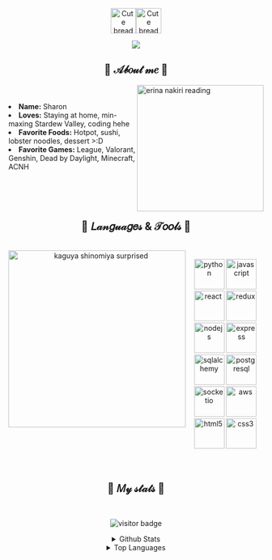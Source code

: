 <p align="center">
<img src="https://cdn-icons-png.flaticon.com/512/452/452651.png" alt="Cute bread" width="50"/><img src="https://cdn-icons-png.flaticon.com/512/3750/3750257.png" alt="Cute bread" width="50"/>
</p>
<p align="center">
  <img src="https://readme-typing-svg.herokuapp.com?size=30&duration=2000&color=F7B9F0&center=true&width=150&height=45&lines=h-hi...;hello!!!;welcome~;uwu" />
</p>
<h2 align="center">🌸 𝒜𝒷𝑜𝓊𝓉 𝓂𝑒 🌸</h2>
<img src="https://i.imgur.com/kVqJA90.gif](https://data.whicdn.com/images/348141448/original.jpg" align="right" width="250" alt="erina nakiri reading" title="erina nakiri - food wars">
<br>
<br>
<li>
  <b>Name:</b> Sharon
</li>
<li>
  <b>Loves:</b> Staying at home, min-maxing Stardew Valley, coding hehe
</li>
<li>
  <b>Favorite Foods:</b> Hotpot, sushi, lobster noodles, dessert >:D
</li>
<li>
  <b>Favorite Games:</b> League, Valorant, Genshin, Dead by Daylight, Minecraft, ACNH
</li>
<br>
<br>
<br>
<br>
<h2 align="center">🌼 𝐿𝒶𝓃𝑔𝓊𝒶𝑔𝑒𝓈 & 𝒯𝑜𝑜𝓁𝓈 🌼</h2>
<br>
<div stlye="display: flex; flex-direction: row;" align="center">
<img src="https://c.tenor.com/p1UCkxeGATgAAAAC/kaguya-shinomiya-kaguya.gif](https://otakukart.com/wp-content/uploads/2022/04/Anya-forger.jpg" width="350" align="left" alt="kaguya shinomiya surprised" title="kaguya shinomiya - love is war" />
  <br>
<div>
  <img src="https://cdn.jsdelivr.net/gh/devicons/devicon/icons/python/python-original-wordmark.svg" alt="python" title="python" width="60">
  <img src="https://cdn.jsdelivr.net/gh/devicons/devicon/icons/javascript/javascript-original.svg" alt="javascript" title="javascript" width="60">
  <img src="https://cdn.jsdelivr.net/gh/devicons/devicon/icons/react/react-original-wordmark.svg" alt="react" title="react" width="60">
  <img src="https://cdn.jsdelivr.net/gh/devicons/devicon/icons/redux/redux-original.svg" alt="redux" title="redux" width="60">
  <img src="https://cdn.jsdelivr.net/gh/devicons/devicon/icons/nodejs/nodejs-original.svg" alt="nodejs" title="nodejs" width="60"/>
  <img src="https://cdn.jsdelivr.net/gh/devicons/devicon/icons/express/express-original.svg" alt="express" title="express" width="60"/>
</div>
<div>
  <img src="https://cdn.jsdelivr.net/gh/devicons/devicon/icons/sqlalchemy/sqlalchemy-original.svg" alt="sqlalchemy" title="sqlalchemy" width="60">
  <img src="https://cdn.jsdelivr.net/gh/devicons/devicon/icons/postgresql/postgresql-original-wordmark.svg" alt="postgresql" title="postgresql" width="60">
  <img src="https://cdn.jsdelivr.net/gh/devicons/devicon/icons/socketio/socketio-original.svg" alt="socketio" title="socketio" title="socketio" width="60" />
  <img src="https://cdn.jsdelivr.net/gh/devicons/devicon/icons/amazonwebservices/amazonwebservices-original.svg" alt="aws" title="aws" width="60">
  <img src="https://cdn.jsdelivr.net/gh/devicons/devicon/icons/html5/html5-original-wordmark.svg" alt="html5" title="html5" width="60">
  <img src="https://cdn.jsdelivr.net/gh/devicons/devicon/icons/css3/css3-original-wordmark.svg" alt="css3" title="css3" width="60">
</div>
</div>
<br>
<br>
<h2 align="center">🌷 𝑀𝓎 𝓈𝓉𝒶𝓉𝓈 🌷</h2>
<br>
<p align="center">
  <img src="https://visitor-badge.glitch.me/badge?page_id=milkyomo&left_color=skyblue&right_color=plum" alt="visitor badge" />
</p>
<details align="center">
  <summary>Github Stats</summary>
<p align="center">
  <img src="https://github-readme-stats.vercel.app/api?username=milkyomo&show_icons=true&theme=material-palenight" alt="github stats" />
</p>
</details>
<details align="center">
  <summary>Top Languages</summary>
<p align="center">
  <img src="https://github-readme-stats.vercel.app/api/top-langs/?username=milkyomo&layout=compact&theme=material-palenight" alt="top languages" />
</p>
</details>
